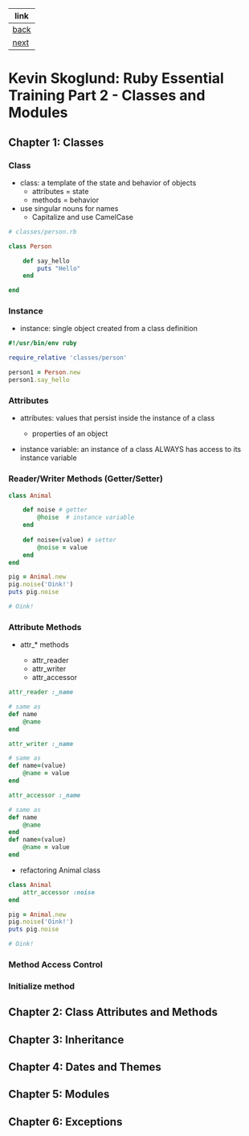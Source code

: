 link |
---- |
[back](../) |
[next](../3_EssentialTraining/) |

# Kevin Skoglund: Ruby Essential Training Part 2 - Classes and Modules

## Chapter 1: Classes

### Class

- class: a template of the state and behavior of objects
    - attributes = state
    - methods = behavior
- use singular nouns for names
    - Capitalize and use CamelCase

```ruby
# classes/person.rb

class Person

    def say_hello
        puts "Hello"
    end

end
```

### Instance

- instance: single object created from a class definition

```ruby
#!/usr/bin/env ruby

require_relative 'classes/person'

person1 = Person.new
person1.say_hello
```

### Attributes

- attributes: values that persist inside the instance of a class
    - properties of an object
    
- instance variable: an instance of a class ALWAYS has access to its instance variable

### Reader/Writer Methods (Getter/Setter)

```ruby
class Animal

    def noise # getter
        @hoise  # instance variable
    end 
    
    def noise=(value) # setter
        @noise = value
    end 
end

pig = Animal.new
pig.noise('Oink!')
puts pig.noise

# Oink!
```

### Attribute Methods

- attr_* methods

    - attr_reader
    - attr_writer
    - attr_accessor

```ruby
attr_reader :_name

# same as
def name
    @name
end 
```
    
```ruby
attr_writer :_name

# same as
def name=(value)
    @name = value
end 
```

```ruby
attr_accessor :_name

# same as
def name
    @name
end 
def name=(value)
    @name = value
end 
```

- refactoring Animal class

```ruby
class Animal
    attr_accessor :noise
end

pig = Animal.new
pig.noise('Oink!')
puts pig.noise

# Oink!
```

### Method Access Control


### Initialize method




## Chapter 2: Class Attributes and Methods



## Chapter 3: Inheritance



## Chapter 4: Dates and Themes



## Chapter 5: Modules



## Chapter 6: Exceptions


